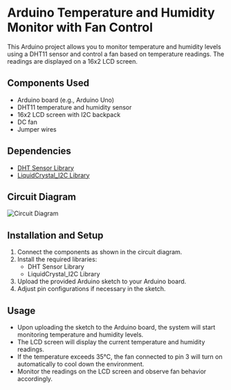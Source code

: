# Arduino Temperature and Humidity Monitor with Fan Control

This Arduino project allows you to monitor temperature and humidity levels using a DHT11 sensor and control a fan based on temperature readings. The readings are displayed on a 16x2 LCD screen.

## Components Used
- Arduino board (e.g., Arduino Uno)
- DHT11 temperature and humidity sensor
- 16x2 LCD screen with I2C backpack
- DC fan
- Jumper wires

## Dependencies
- [DHT Sensor Library](https://github.com/adafruit/DHT-sensor-library)
- [LiquidCrystal_I2C Library](https://github.com/johnrickman/LiquidCrystal_I2C)

## Circuit Diagram
![Circuit Diagram](circuit_diagram.png)

## Installation and Setup
1. Connect the components as shown in the circuit diagram.
2. Install the required libraries:
   - DHT Sensor Library
   - LiquidCrystal_I2C Library
3. Upload the provided Arduino sketch to your Arduino board.
4. Adjust pin configurations if necessary in the sketch.

## Usage
- Upon uploading the sketch to the Arduino board, the system will start monitoring temperature and humidity levels.
- The LCD screen will display the current temperature and humidity readings.
- If the temperature exceeds 35°C, the fan connected to pin 3 will turn on automatically to cool down the environment.
- Monitor the readings on the LCD screen and observe fan behavior accordingly.
